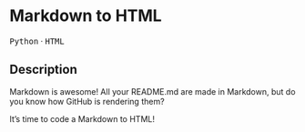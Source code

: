 # Markdown to HTML

<kbd>Python</kbd> &middot; <kbd>HTML</kbd>

## Description

Markdown is awesome! All your README.md are made in Markdown, but do you know how GitHub is rendering them?

It’s time to code a Markdown to HTML!
